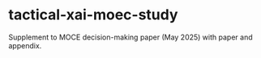 # tactical-xai-moec-study
Supplement to MOCE decision-making paper (May 2025) with paper and appendix.
